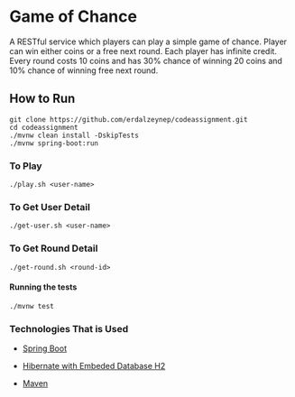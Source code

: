 # Game of Chance
A RESTful service which players can play a simple game of chance. 
Player can win either coins or a free next round. Each player has infinite credit.
 Every round costs 10 coins and has 30% chance of winning 20 coins and 10% chance 
 of winning free next round.

## How to Run

```
git clone https://github.com/erdalzeynep/codeassignment.git
cd codeassignment
./mvnw clean install -DskipTests
./mvnw spring-boot:run 
```

### To Play

```
./play.sh <user-name>
```

### To Get User Detail

```
./get-user.sh <user-name>
```

### To Get Round Detail

```
./get-round.sh <round-id>
```

#### Running the tests
```
./mvnw test
```
### Technologies That is Used

* [Spring Boot](https://spring.io/projects/spring-boot)

* [Hibernate with Embeded Database H2](https://hibernate.org/orm/documentation/5.4/)

* [Maven](https://maven.apache.org/)

